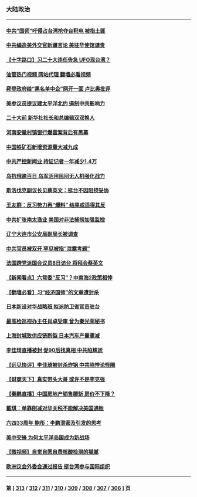 ### 大陆政治
---
#### [中共“国师”吁侵占台湾抢夺台积电 被指土匪](../../pages/ncid277/n13754374.md?06080445) 
#### [中共编造美外交官新疆言论 美驻华使馆谴责](../../pages/ncid277/n13754364.md?06080445) 
#### [【十字路口】习二十大连任告急 UFO现台湾？](../../pages/ncid277/n13754219.md?06080445) 
#### [油管热门视频 网站代理 翻墙必看视频](http://209.222.30.114:81/youtube.html?06080445)
#### [拜登政府给“黑名单中企”网开一面 卢比奥批评](../../pages/ncid277/n13754340.md?06080445) 
#### [美参议员提议建太平洋北约 遏制中共影响力](../../pages/ncid277/n13754266.md?06080445) 
#### [二十大前 新华社社长和总编辑双双换人](../../pages/ncid277/n13754231.md?06080445) 
#### [河南安徽村镇银行爆雷案背后有黑幕](../../pages/ncid277/n13754230.md?06080445) 
#### [中国铁矿石新增资源量大减九成](../../pages/ncid277/n13754270.md?06080445) 
#### [中共严控新闻业 持证记者一年减少1.4万](../../pages/ncid277/n13754225.md?06080445) 
#### [乌抗俄逾百日 乌军活用民间无人机强化战力](../../pages/ncid277/n13754011.md?06080445) 
#### [斯洛伐克副议长见蔡英文：挺台不因阻挠妥协](../../pages/ncid277/n13754048.md?06080445) 
#### [王友群：反习势力再“爆料” 结果或适得其反](../../pages/ncid277/n13753609.md?06080445) 
#### [中共扩张南太渔业 美国对非法捕捞加强监控](../../pages/ncid277/n13753956.md?06080445) 
#### [辽宁大连市公安局副局长被调查](../../pages/ncid277/n13754016.md?06080445) 
#### [中共官员被双开 罕见被指“泄露考题”](../../pages/ncid277/n13753922.md?06080445) 
#### [法国跨党派国会议员8日访台 将拜会蔡英文](../../pages/ncid277/n13753935.md?06080445) 
#### [【新闻看点】六常委“反习”？中南海2政策相悖](../../pages/ncid277/n13753677.md?06080445) 
#### [【翻墙必看】习“经济国师”的文章遭封杀](../../pages/ncid277/n13753808.md?06080445) 
#### [日本新设对华战略班 拟派防卫省官员驻台](../../pages/ncid277/n13753832.md?06080445) 
#### [最高检巡视办主任肖卓受审 曾为秦光荣秘书](../../pages/ncid277/n13753745.md?06080445) 
#### [上海封城致供应链断裂 日本汽车产量骤减](../../pages/ncid277/n13753792.md?06080445) 
#### [李佳琦直播被封 促90后找真相 中共陷尴尬](../../pages/ncid277/n13753692.md?06080445) 
#### [【远见快评】李佳琦被封杀炸锅 中共陷悖论怪圈](../../pages/ncid277/n13753671.md?06080445) 
#### [【财商天下】真实带头大哥 或许不是李克强](../../pages/ncid277/n13753612.md?06080445) 
#### [【秦鹏直播】中国房地产销售腰斩 房价不下降？](../../pages/ncid277/n13753567.md?06080445) 
#### [戴琪：单靠削减对华关税不能解决美国通胀](../../pages/ncid277/n13753645.md?06080445) 
#### [六四33周年 鲍彤：李鹏泄密及引发的思考](../../pages/ncid277/n13753617.md?06080445) 
#### [美中交锋 为何太平洋岛国成为新战场](../../pages/ncid277/n13753575.md?06080445) 
#### [【微视频】自觉自愿自费核酸检测的猫腻](../../pages/ncid277/n13753562.md?06080445) 
#### [欧洲议会外委会通过报告 挺台湾参与国际组织](../../pages/ncid277/n13753561.md?06080445) 

---
#### 第 [ [313](./313.md?06080445) / [312](./312.md?06080445) / [311](./311.md?06080445) / [310](./310.md?06080445) / [309](./309.md?06080445) / [308](./308.md?06080445) / [307](./307.md?06080445) / [306](./306.md?06080445) ] 页
